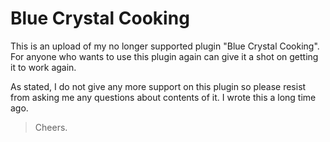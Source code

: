 # Blue Crystal Cooking

This is an upload of my no longer supported plugin "Blue Crystal Cooking". For anyone who wants to use this plugin again can give it a shot on getting it to work again.

As stated, I do not give any more support on this plugin so please resist from asking me any questions about contents of it. I wrote this a long time ago.

> Cheers.
